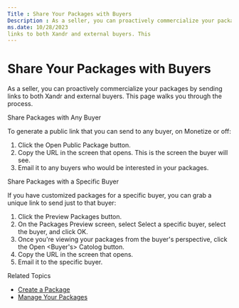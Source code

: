 ```yaml
---
Title : Share Your Packages with Buyers
Description : As a seller, you can proactively commercialize your packages by sending
ms.date: 10/28/2023
links to both Xandr and external buyers. This
---
```



# Share Your Packages with Buyers



As a seller, you can proactively commercialize your packages by sending
links to both Xandr and external buyers. This
page walks you through the process.

Share Packages with Any Buyer

To generate a public link that you can send to any buyer, on
Monetize or off:

1.  Click the Open Public Package
    button.
2.  Copy the URL in the screen that opens. This is the screen the buyer
    will see.
3.  Email it to any buyers who would be interested in your packages.

Share Packages with a Specific Buyer

If you have customized packages for a specific buyer, you can grab a
unique link to send just to that buyer:

1.  Click the Preview Packages button.
2.  On the Packages Preview
    screen, select Select a specific
    buyer, select the buyer, and click
    OK.
3.  Once you're viewing your packages from the buyer's perspective,
    click the Open \<Buyer's\> Catolog
    button.
4.  Copy the URL in the screen that opens.
5.  Email it to the specific buyer.

Related Topics

- <a href="create-a-package.md" class="xref">Create a Package</a>
- <a href="manage-your-packages.md" class="xref">Manage Your
  Packages</a>




